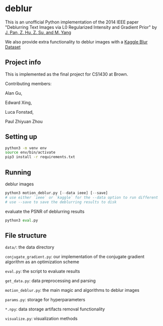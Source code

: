 # deblur
This is an unofficial Python implementation of the 2014 IEEE paper "Deblurring Text Images via L0 Regularized Intensity and Gradient Prior" by [J. Pan, Z. Hu, Z. Su, and M. Yang](https://openaccess.thecvf.com/content_cvpr_2014/papers/Pan_Deblurring_Text_Images_2014_CVPR_paper.pdf)

We also provide extra functionality to deblur images with a [Kaggle Blur Dataset](https://www.kaggle.com/datasets/kwentar/blur-dataset?resource=download)


## Project info
This is implemented as the final project for CS1430 at Brown. 

Contributing members:

Alan Gu,

Edward Xing,

Luca Fonstad,

Paul Zhiyuan Zhou


## Setting up
```bash
python3 -m venv env
source env/bin/activate
pip3 install -r requirements.txt
```


## Running
deblur images
```python
python3 motion_deblur.py [--data ieee] [--save]
# use either `ieee` or `kaggle` for the --data option to run different datasets to deblur
# use --save to save the deblurring results to disk
```

evaluate the PSNR of deblurring results
```python
python3 eval.py
```


## File structure
`data/`: the data directory

`conjugate_gradient.py`: our implementation of the conjugate gradient algorithm as an optimization scheme

`eval.py`: the script to evaluate results

`get_data.py`: data preprocessing and parsing

`motion_deblur.py`: the main magic and algorithms to deblur images

`params.py`: storage for hyperparameters

`*.npy`: data storage artifacts removal functionality

`visualize.py`: visualization methods